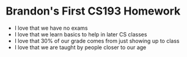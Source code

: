 # Brandon's First CS193 Homework

- I love that we have no exams
- I love that we learn basics to help in later CS classes
- I love that 30% of our grade comes from just showing up to class
- I love that we are taught by people closer to our age
